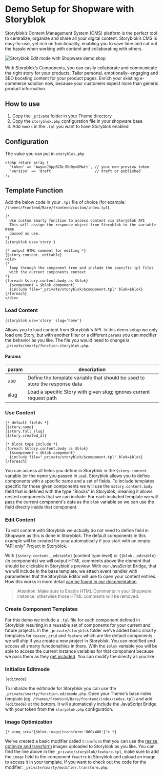 # Demo Setup for Shopware with Storyblok

Storyblok’s Content Management System (CMS) platform is the perfect tool to centralize, organize and share all your digital content. Storyblok’s CMS is easy-to-use, yet rich on functionality, enabling you to save time and cut out the hassle when working with content and collaborating with others. 

![Storyblok Edit mode with Shopware demo shop](https://a.storyblok.com/f/39898/3354x1820/2d773017bc/bildschirmfoto-2018-10-29-um-12-48-02.jpg)

With Storyblok’s Components, you can easily collaborate and communicate the right story for your products. Tailor personal, emotionally- engaging and SEO boosting content for your product pages. Enrich your existing e-commerce solution now, because your customers expect more than generic product information.

## How to use

1. Copy the `_private` folder in your Theme directory
2. Copy the `storyblok.php` configuration file in your shopware base
3. Add `hooks` in the `.tpl` you want to have Storyblok enabled

## Configuration

The value you can put in `storyblok.php`

```
<?php return array (
  'token' => 'AwyueJSppBCDcfDb0yvOMwtt', // your own preview token
  'version' => 'draft'                   // draft or published
);
```

## Template Function

Add the below code in your `.tpl` file of choice (for example: `/themes/Frontend/Bare/frontend/custom/index.tpl`).

```
{* 
  Use custom smarty function to access content via Storyblok API
  This will assign the response object from Storyblok to the variable name
  passed as use.
*}
{storyblok use='story'}

{* output HTML comment for editing *}
{$story.content._editable}
<div>
{* 
  loop through the component tree and include the specific tpl files 
  with the current components context 
*}
{foreach $story.content.body as $blok}
  {$component = $blok.component}
  {include file="_private/storyblok/$component.tpl" blok=$blok}
{/foreach}
</div>
```

### Load Content

```
{storyblok use='story' slug='home'}
```

Allows you to load content from Storyblok's API. In this demo setup we only load one Story, but with another filter or a different `params` you can modifier the behavior as you like. The file you would need to change is `_private/smarty/function.storyblok.php`.

#### Params

| param | description                                                                 |
|-------|-----------------------------------------------------------------------------|
| use   | Define the template variable that should be used to store the response data |
| slug  | Load a specific Story with given slug; ignores current request path         |


### Use Content

```
{* default fields *}
{$story.name}
{$story.full_slug}
{$story.created_at}

{* block type include *}
{foreach $story.content.body as $blok}
  {$component = $blok.component}
  {include file="_private/storyblok/$component.tpl" blok=$blok}
{/foreach}
```

You can access all fields you define in Storyblok in the `$story.content` variable (or the name you passed in `use`). Storyblok allows you to define components with a specific name and a set of fields. To include templates specific for those given components we will use the `$story.content.body` field that is defined with the type "Blocks" in Storyblok, meaning it allows nested components that we can include. For each included template we will pass the current component's data as the `blok` variable so we can use the field directly inside that component.

### Edit Content

To edit content with Storyblok we actually do not need to define field in Shopware as this is done in Storyblok. The default components in this example will be created for your automatically if you start with an empty "API only" Project in Storyblok.

With `{$story.content._editable}` (content type level) or `{$blok._editable}` (in components) we will output HTML comments above the element that should be clickable in Storyblok's preview. With our JavaScript Bridge, that we will include in the base template, we attach event handler with parameteres that the Storyblok Editor will use to open your content entries. How this works in more detail [can be found in our documentation](https://www.storyblok.com/docs/the-editor#visual-composer).

> Attention: Make sure to Enable HTML Comments in your Shopware instance; otherwise those HTML comments will be removed.

### Create Component Templates

For this demo we include a `.tpl` file for each component defined in Storyblok resulting in a reusable set of components for your current and future projects. In the `_private/storyblok` folder we've added basic smarty templates for `teaser`, `grid` and `feature` which are the default components we will ship if you create a new project in Storyblok. You can modified and access all smarty functionalities in there. With the `$blok` variable you will be able to access the current instance variables for that component because we pass them as they [get included](#use-content). You can modify the directy as you like.

### Initialize Editmode

```
{editmode}
```

To initialize the editmode for Storyblok you can use the `_private/smarty/function.editmode.php`. Open your Theme's base index template (eg. `/themes/Frontend/Bare/frontend/index/index.tpl`) and add `{editmode}` at the bottom. It will automatically include the JavaScript Bridge with your token from the `storyblok.php` configuration.

### Image Optimization

```
{* <img src="{$blok.image|transform:'600x400'}"> *}
```

We've created a basic modifier called `transform` that you can use the [resize, optimize and transform](https://www.storyblok.com/docs/image-service) images uploaded to Storyblok as you like. You can find the line above in the `_private/storyblok/feature.tpl`, make sure to add the `image` field to the component `feautre` in Storyblok and upload an image to access it in your template. If you want to check out the code for the modifier: `_private/smarty/modifier.transform.php`.
